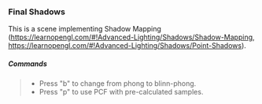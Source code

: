 ### Final Shadows

This is a scene implementing Shadow Mapping (https://learnopengl.com/#!Advanced-Lighting/Shadows/Shadow-Mapping, https://learnopengl.com/#!Advanced-Lighting/Shadows/Point-Shadows).

##### Commands

>* Press "b" to change from phong to blinn-phong.
>* Press "p" to use PCF with pre-calculated samples.